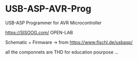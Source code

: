 # USB-ASP-AVR-Prog
USB-ASP Programmer for AVR Microcontroller

https://SISOOG.com/ OPEN-LAB

Schematic + Firmware ->  from https://www.fischl.de/usbasp/

all the componnets are THD for education pourpose ...
